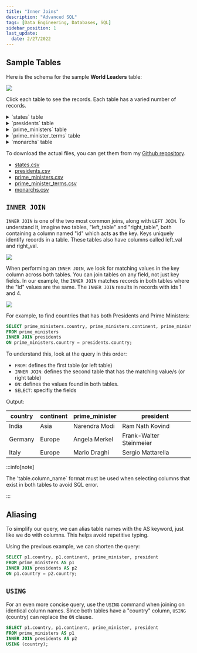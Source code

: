```yaml
---
title: "Inner Joins"
description: "Advanced SQL"
tags: [Data Engineering, Databases, SQL]
sidebar_position: 1
last_update:
  date: 2/27/2022
---
```



## Sample Tables

Here is the schema for the sample **World Leaders** table:

<div class='img-center'>

![](/img/docs/sample-database-schemaaa.png)

</div>

Click each table to see the records. Each table has a varied number of records. 


<details>
    <summary>`states` table</summary>

| country        | indep_year |
|----------------|------------|
| USA            | 1776       |
| France         | 1789       |
| United Kingdom | 1707       |
| Canada         | 1867       |
| Australia      | 1901       |
| India          | 1947       |
| South Korea    | 1945       |
| Japan          | 660        |
| Germany        | 1871       |
| Italy          | 1861       |
| Brazil         | 1822       |
| Mexico         | 1821       |
| China          | 1949       |
| Russia         | 1991       |
| Egypt          | 1922       |
| South Africa   | 1910       |
| Nigeria        | 1960       |
| Argentina      | 1816       |

</details>


<details>
    <summary>`presidents` table</summary>

| country        | continent    | president                |
|----------------|--------------|--------------------------|
| USA            | North America| Joe Biden                |
| France         | Europe       | Emmanuel Macron          |
| South Korea    | Asia         | Moon Jae-in              |
| India          | Asia         | Ram Nath Kovind          |
| Germany        | Europe       | Frank-Walter Steinmeier  |
| Italy          | Europe       | Sergio Mattarella        |
| Brazil         | South America| Jair Bolsonaro           |
| Mexico         | North America| Andrés Manuel López Obrador|
| China          | Asia         | Xi Jinping               |
| Russia         | Europe       | Vladimir Putin           |


</details>


<details>
    <summary>`prime_ministers` table</summary>

| country        | continent    | prime_minister          |
|----------------|--------------|-------------------------|
| United Kingdom | Europe       | Boris Johnson           |
| Canada         | North America| Justin Trudeau          |
| Australia      | Oceania      | Scott Morrison          |
| India          | Asia         | Narendra Modi           |
| Japan          | Asia         | Yoshihide Suga          |
| Germany        | Europe       | Angela Merkel           |
| Italy          | Europe       | Mario Draghi            |
| South Africa   | Africa       | Cyril Ramaphosa         |
| New Zealand    | Oceania      | Jacinda Ardern          |
| Spain          | Europe       | Pedro Sánchez           |
| Belgium        | Europe       | Alexander De Croo       |
| Sweden         | Europe       | Stefan Löfven           |

</details>


<details>
    <summary>`prime_minister_terms` table</summary>

| prime_minister    | pm_start |
|-------------------|----------|
| Boris Johnson     | 2019     |
| Justin Trudeau    | 2015     |
| Scott Morrison    | 2018     |
| Narendra Modi     | 2014     |
| Narendra Modi     | 2019     |
| Yoshihide Suga    | 2020     |
| Angela Merkel     | 2005     |
| Angela Merkel     | 2009     |
| Angela Merkel     | 2013     |
| Angela Merkel     | 2017     |
| Mario Draghi      | 2021     |
| Cyril Ramaphosa   | 2018     |
| Jacinda Ardern    | 2017     |
| Pedro Sánchez     | 2018     |
| Alexander De Croo | 2020     |
| Stefan Löfven     | 2014     |
| Stefan Löfven     | 2018     |

</details>


<details>
    <summary>`monarchs` table</summary>

| country        | continent    | monarch              |
|----------------|--------------|----------------------|
| United Kingdom | Europe       | Queen Elizabeth II   |
| Japan          | Asia         | Emperor Naruhito     |
| Canada         | North America| Queen Elizabeth II   |
| Australia      | Oceania      | Queen Elizabeth II   |
| Belgium        | Europe       | King Philippe        |
| Spain          | Europe       | King Felipe VI       |
| Sweden         | Europe       | King Carl XVI Gustaf |
| Netherlands    | Europe       | King Willem-Alexander|
| Norway         | Europe       | King Harald V        |
| Denmark        | Europe       | Queen Margrethe II   |

</details>


To download the actual files, you can get them from my [Github repository](https://github.com/joseeden/joeden/tree/master/assets/datasets).

- [states.csv](@site/assets/datasets/world-leaders-database/states.csv)
- [presidents.csv](@site/assets/datasets/world-leaders-database/presidents.csv)
- [prime_ministers.csv](@site/assets/datasets/world-leaders-database/prime_ministers.csv)
- [prime_minister_terms.csv](@site/assets/datasets/world-leaders-database/prime_minister_terms.csv)
- [monarchs.csv](@site/assets/datasets/world-leaders-database/monarchs.csv)


## `INNER JOIN` 

`INNER JOIN` is one of the two most common joins, along with `LEFT JOIN`. To understand it, imagine two tables, "left_table" and "right_table", both containing a column named "id" which acts as the key. Keys uniquely identify records in a table. These tables also have columns called left_val and right_val. 

<div class='img-center'>

![](/img/docs/sample-table-for-inner-joinssss.png)

</div>

When performing an `INNER JOIN`, we look for matching values in the key column across both tables. You can join tables on any field, not just key fields. In our example, the `INNER JOIN` matches records in both tables where the "id" values are the same. The `INNER JOIN` results in records with ids 1 and 4.

<div class='img-center'>

![](/img/docs/sample-table-for-inner-joinssss-result.png)

</div>

For example, to find countries that has both Presidents and Prime Ministers:

```sql
SELECT prime_ministers.country, prime_ministers.continent, prime_minister, president
FROM prime_ministers
INNER JOIN presidents
ON prime_ministers.country = presidents.country;
```

To understand this, look at the query in this order:

- `FROM`: defines the first table (or left table)
- `INNER JOIN`: defines the second table that has the matching value/s (or right table)
- `ON`: defines the values found in both tables. 
- `SELECT`: specifiy the fields

Output: 

| country        | continent    | prime_minister          | president                |
|----------------|--------------|-------------------------|--------------------------|
| India          | Asia         | Narendra Modi           | Ram Nath Kovind          |
| Germany        | Europe       | Angela Merkel           | Frank-Walter Steinmeier  |
| Italy          | Europe       | Mario Draghi            | Sergio Mattarella        |

:::info[note]

The 'table.column_name` format must be used when selecting columns that exist in both tables to avoid SQL error.

:::

## Aliasing 

To simplify our query, we can alias table names with the AS keyword, just like we do with columns. This helps avoid repetitive typing. 

Using the previous example, we can shorten the query:

```sql
SELECT p1.country, p1.continent, prime_minister, president
FROM prime_ministers AS p1
INNER JOIN presidents AS p2 
ON p1.country = p2.country;
```

## `USING` 

For an even more concise query, use the `USING` command when joining on identical column names. Since both tables have a "country" column, `USING` (country) can replace the `ON` clause.

```sql
SELECT p1.country, p1.continent, prime_minister, president
FROM prime_ministers AS p1
INNER JOIN presidents AS p2 
USING (country);
```



